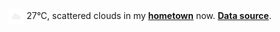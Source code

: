 <img src="assets/weather.png?hour=2023-05-27-09" alt="scattered clouds" width="25" height="25" style="vertical-align:middle;position:relative;top:-1pt;"/> 27&deg;C, scattered clouds in my [**hometown**](https://en.wikipedia.org/wiki/Shantou) now. [**Data source**](https://openweathermap.org/).